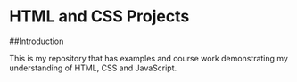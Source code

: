 # HTML and CSS Projects

##Introduction

This is my repository that has examples and course work demonstrating my understanding of  HTML, CSS and JavaScript.
